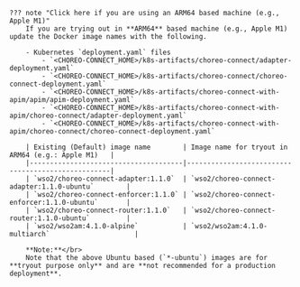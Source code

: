
    ??? note "Click here if you are using an ARM64 based machine (e.g., Apple M1)"
        If you are trying out in **ARM64** based machine (e.g., Apple M1) update the Docker image names with the following.
    
        - Kubernetes `deployment.yaml` files
            - `<CHOREO-CONNECT_HOME>/k8s-artifacts/choreo-connect/adapter-deployment.yaml`
            - `<CHOREO-CONNECT_HOME>/k8s-artifacts/choreo-connect/choreo-connect-deployment.yaml`
            - `<CHOREO-CONNECT_HOME>/k8s-artifacts/choreo-connect-with-apim/apim/apim-deployment.yaml`
            - `<CHOREO-CONNECT_HOME>/k8s-artifacts/choreo-connect-with-apim/choreo-connect/adapter-deployment.yaml`
            - `<CHOREO-CONNECT_HOME>/k8s-artifacts/choreo-connect-with-apim/choreo-connect/choreo-connect-deployment.yaml`
        
        | Existing (Default) image name        | Image name for tryout in ARM64 (e.g.: Apple M1)   |
        |--------------------------------------|---------------------------------------------------|
        | `wso2/choreo-connect-adapter:1.1.0`  | `wso2/choreo-connect-adapter:1.1.0-ubuntu`        |
        | `wso2/choreo-connect-enforcer:1.1.0` | `wso2/choreo-connect-enforcer:1.1.0-ubuntu`       |
        | `wso2/choreo-connect-router:1.1.0`   | `wso2/choreo-connect-router:1.1.0-ubuntu`         |
        | `wso2/wso2am:4.1.0-alpine`           | `wso2/wso2am:4.1.0-multiarch`                     |
    
        **Note:**</br>
        Note that the above Ubuntu based (`*-ubuntu`) images are for **tryout purpose only** and are **not recommended for a production deployment**.

